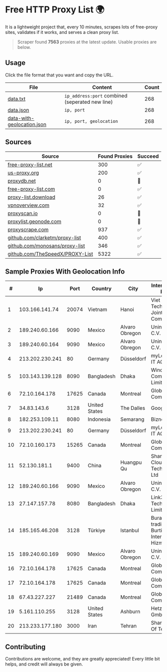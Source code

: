 
# Free HTTP Proxy List 🌍

It is a lightweight project that, every 10 minutes, scrapes lots of free-proxy sites, validates if it works, and serves a clean proxy list.


> Scraper found **7563** proxies at the latest update. Usable proxies are below.

## Usage

Click the file format that you want and copy the URL.


|File|Content|Count|
|----|-------|-----|
|[data.txt](https://raw.githubusercontent.com/themiralay/Proxy-List-World/master/data.txt)|`ip_address:port` combined (seperated new line)|268|
|[data.json](https://raw.githubusercontent.com/themiralay/Proxy-List-World/master/data.json)|`ip, port`|268|
|[data-with-geolocation.json](https://raw.githubusercontent.com/themiralay/Proxy-List-World/master/data-with-geolocation.json)|`ip, port, geolocation`|268|

## Sources

|Source|Found Proxies|Succeed|
|------|-------------|-------|
|[free-proxy-list.net](https://free-proxy-list.net)|300|✅|
|[us-proxy.org](https://www.us-proxy.org)|200|✅|
|[proxydb.net](http://proxydb.net)|0|🚫|
|[free-proxy-list.com](https://free-proxy-list.com/?page=&port=&type%5B%5D=http&type%5B%5D=https&up_time=0&search=Search)|0|✅|
|[proxy-list.download](https://www.proxy-list.download/HTTP)|26|✅|
|[vpnoverview.com](https://vpnoverview.com/privacy/anonymous-browsing/free-proxy-servers)|32|✅|
|[proxyscan.io](https://www.proxyscan.io)|0|🚫|
|[proxylist.geonode.com](https://proxylist.geonode.com/api/proxy-list?limit=300&page=1&sort_by=lastChecked&sort_type=desc&protocols=http,https)|0|🚫|
|[proxyscrape.com](https://api.proxyscrape.com/v2/?request=displayproxies&protocol=http&timeout=10000&country=all&ssl=all&anonymity=all)|937|✅|
|[github.com/clarketm/proxy-list](https://raw.githubusercontent.com/clarketm/proxy-list/master/proxy-list-raw.txt)|400|✅|
|[github.com/monosans/proxy-list](https://raw.githubusercontent.com/monosans/proxy-list/main/proxies/http.txt)|346|✅|
|[github.com/TheSpeedX/PROXY-List](https://raw.githubusercontent.com/TheSpeedX/PROXY-List/master/http.txt)|5322|✅|


## Sample Proxies With Geolocation Info

|#|Ip|Port|Country|City|Internet Service Provider|
|-|--|----|-------|----|-------------------------|
|1|103.166.141.74|20074|Vietnam|Hanoi|Viet NAM Cloud Technology Joint Stock Company|
|2|189.240.60.166|9090|Mexico|Alvaro Obregon|Uninet S.A. de C.V.|
|3|189.240.60.164|9090|Mexico|Alvaro Obregon|Uninet S.A. de C.V.|
|4|213.202.230.241|80|Germany|Düsseldorf|myLoc managed IT AG|
|5|103.143.139.128|8090|Bangladesh|Dhaka|Windstream Communication Limited|
|6|72.10.164.178|17625|Canada|Montreal|GloboTech Communications|
|7|34.83.143.6|3128|United States|The Dalles|Google LLC|
|8|182.253.109.11|8080|Indonesia|Semarang|Biznet Metronet|
|9|213.202.230.241|80|Germany|Düsseldorf|myLoc managed IT AG|
|10|72.10.160.173|15265|Canada|Montreal|GloboTech Communications|
|11|52.130.181.1|9400|China|Huangpu Qu|Shanghai Blue Cloud Technology Co., Ltd|
|12|189.240.60.166|9090|Mexico|Alvaro Obregon|Uninet S.A. de C.V.|
|13|27.147.157.78|8080|Bangladesh|Dhaka|Link3 Technologies Limited|
|14|185.165.46.208|3128|Türkiye|Istanbul|Burak Buylu trading as BurtiNET Internet Hizmetleri|
|15|189.240.60.169|9090|Mexico|Alvaro Obregon|Uninet S.A. de C.V.|
|16|72.10.164.178|17625|Canada|Montreal|GloboTech Communications|
|17|72.10.164.178|17625|Canada|Montreal|GloboTech Communications|
|18|67.43.227.227|21489|Canada|Montreal|GloboTech Communications|
|19|5.161.110.255|3128|United States|Ashburn|Hetzner Online GmbH|
|20|213.233.177.180|3000|Iran|Tehran|Sharif University Of Technology|



## Contributing

Contributions are welcome, and they are greatly appreciated! Every
little bit helps, and credit will always be given.

